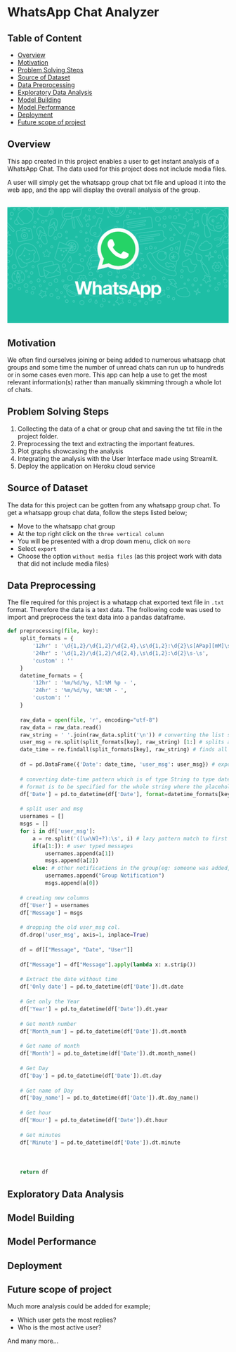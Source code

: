 # WhatsApp Chat Analyzer

## Table of Content
* [Overview](#overview)
* [Motivation](#motivation)
* [Problem Solving Steps](#problem-solving-steps)
* [Source of Dataset](#source-of-dataset)
* [Data Preprocessing](#data-preprocessing)
* [Exploratory Data Analysis](#exploratory-data-analysis)
* [Model Building](#model-building)
* [Model Performance](#model-performance)
* [Deployment](#deployment)
* [Future scope of project](#future-scope)

## Overview

This app created in this project enables a user to get instant analysis of a WhatsApp Chat. The data used for this project does not include media files.

A user will simply get the whatsapp group chat txt file and upload it into the web app, and the app will display the overall analysis of the group.<br/><br/>

<img src="img/whatsapp.png">

## Motivation

We often find ourselves joining or being added to numerous whatsapp chat groups and some time the number of unread chats can run up to hundreds or in some cases even more. This app can help a use to get the most relevant information(s) rather than manually skimming through a whole lot of chats.

## Problem Solving Steps

1. Collecting the data of a chat or group chat and saving the txt file in the project folder.
2. Preprocessing the text and extracting the important features.
3. Plot graphs showcasing the analysis
4. Integrating the analysis with the User Interface made using Streamlit. 
5. Deploy the application on Heroku cloud service

## Source of Dataset

The data for this project can be gotten from any whatsapp group chat. To get a whatsapp group chat data, follow the steps listed below;

* Move to the whatsapp chat group
* At the top right click on the `three vertical column`
* You will be presented with a drop down menu, click on `more`
* Select `export`
* Choose the option `without media files` (as this project work with data that did not include media files)

## Data Preprocessing

The file required for this project is a whatapp chat exported text file in `.txt` format. Therefore the data is a text data. The frollowing code was used to import and preprocess the text data into a pandas dataframe.

```python
def preprocessing(file, key):
    split_formats = {
        '12hr' : '\d{1,2}/\d{1,2}/\d{2,4},\s\d{1,2}:\d{2}\s[APap][mM]\s-\s',
        '24hr' : '\d{1,2}/\d{1,2}/\d{2,4},\s\d{1,2}:\d{2}\s-\s',
        'custom' : ''
    }
    datetime_formats = {
        '12hr' : '%m/%d/%y, %I:%M %p - ',
        '24hr' : '%m/%d/%y, %H:%M - ',
        'custom': ''
    }
    
    raw_data = open(file, 'r', encoding="utf-8")
    raw_data = raw_data.read()
    raw_string = ' '.join(raw_data.split('\n')) # converting the list split by newline char. as one whole string as there can be multi-line messages
    user_msg = re.split(split_formats[key], raw_string) [1:] # splits at all the date-time pattern, resulting in list of all the messages with user names
    date_time = re.findall(split_formats[key], raw_string) # finds all the date-time patterns

    df = pd.DataFrame({'Date': date_time, 'user_msg': user_msg}) # exporting it to a df
        
    # converting date-time pattern which is of type String to type datetime,
    # format is to be specified for the whole string where the placeholders are extracted by the method 
    df['Date'] = pd.to_datetime(df['Date'], format=datetime_formats[key])
    
    # split user and msg 
    usernames = []
    msgs = []
    for i in df['user_msg']:
        a = re.split('([\w\W]+?):\s', i) # lazy pattern match to first {user_name}: pattern and spliting it aka each msg from a user
        if(a[1:]): # user typed messages
            usernames.append(a[1])
            msgs.append(a[2])
        else: # other notifications in the group(eg: someone was added, some left ...)
            usernames.append("Group Notification")
            msgs.append(a[0])

    # creating new columns         
    df['User'] = usernames
    df['Message'] = msgs

    # dropping the old user_msg col.
    df.drop('user_msg', axis=1, inplace=True)
    
    df = df[["Message", "Date", "User"]]
    
    df["Message"] = df["Message"].apply(lambda x: x.strip())
    
    # Extract the date without time
    df['Only date'] = pd.to_datetime(df['Date']).dt.date

    # Get only the Year
    df['Year'] = pd.to_datetime(df['Date']).dt.year

    # Get month number
    df['Month_num'] = pd.to_datetime(df['Date']).dt.month

    # Get name of month
    df['Month'] = pd.to_datetime(df['Date']).dt.month_name()

    # Get Day
    df['Day'] = pd.to_datetime(df['Date']).dt.day

    # Get name of Day
    df['Day_name'] = pd.to_datetime(df['Date']).dt.day_name()

    # Get hour
    df['Hour'] = pd.to_datetime(df['Date']).dt.hour

    # Get minutes
    df['Minute'] = pd.to_datetime(df['Date']).dt.minute

    
    
    return df
```

## Exploratory Data Analysis

## Model Building

## Model Performance

## Deployment

## Future scope of project

Much more analysis could be added for example; 
* Which user gets the most replies?
* Who is the most active user?

And many more...
